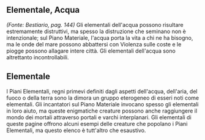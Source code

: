 ## **Elementale, Acqua**

_(Fonte: Bestiario, pag. 144)_ Gli elementali dell'acqua possono risultare
estremamente distruttivi, ma spesso la distruzione che seminano non è
intenzionale; sul Piano Materiale, l'acqua porta la vita a chi ne ha bisogno, ma
le onde del mare possono abbattersi con Violenza sulle coste e le piogge possono
allagare intere città. Gli elementali dell'acqua sono altrettanto
incontrollabili.

## **Elementale**

I Piani Elementali, regni primevi definiti dagli aspetti dell'acqua, dell'aria,
del fuoco o della terra sono la dimora un gruppo eterogeneo di esseri noti come
elementali. Gli incantatori sul Piano Materiale invocano spesso gli elementali
in loro aiuto, ma queste enigmatiche creature possono anche raggiungere il mondo
dei mortali attraverso portali e varchi interplanari. Gli elementali di queste
pagine offrono alcuni esempi delle creature che popolano i Piani Elementali, ma
questo elenco è tutt'altro che esaustivo.
